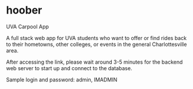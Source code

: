 # hoober
UVA Carpool App

A full stack web app for UVA students who want to offer or find rides back to their hometowns, other colleges, or events in the general Charlottesville area. 

After accessing the link, please wait around 3-5 minutes for the backend web server to start up and connect to the database. 

Sample login and password: admin, IMADMIN
